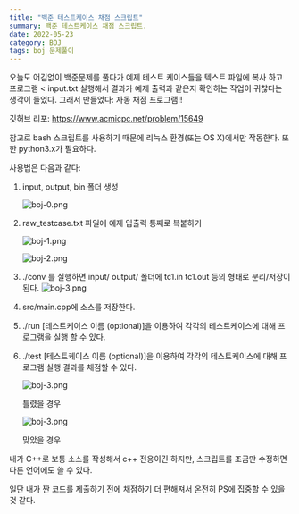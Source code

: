 ```yaml
---
title: "백준 테스트케이스 채점 스크립트"
summary: 백준 테스트케이스 채점 스크립트.
date: 2022-05-23
category: BOJ
tags: boj 문제풀이
---
```


오늘도 어김없이 백준문제를 풀다가 예제 테스트 케이스들을 텍스트 파일에 복사 하고 프로그램 < input.txt 실행해서 결과가 예제 출력과 같은지 확인하는 작업이 귀찮다는 생각이 들었다. 그래서 만들었다: 자동 채점 프로그램!!

깃허브 리포: https://www.acmicpc.net/problem/15649

참고로 bash 스크립트를 사용하기 때문에 리눅스 환경(또는 OS X)에서만 작동한다.
또한 python3.x가 필요하다.

사용법은 다음과 같다:

1. input, output, bin 폴더 생성

   ![boj-0.png](https://holeeman.github.io/assets/images/boj-0.png)

2. raw_testcase.txt 파일에 예제 입출력 통째로 복붙하기

   ![boj-1.png](https://holeeman.github.io/assets/images/boj-1.png)

   ![boj-2.png](https://holeeman.github.io/assets/images/boj-2.png)

3. ./conv 를 실행하면 input/ output/ 폴더에 tc1.in tc1.out 등의 형태로 분리/저장이 된다.
   ![boj-3.png](https://holeeman.github.io/assets/images/boj-3.png)

4. src/main.cpp에 소스를 저장한다.

5. ./run [테스트케이스 이름 (optional)]을 이용하여 각각의 테스트케이스에 대해 프로그램을 실행 할 수 있다.

6. ./test [테스트케이스 이름 (optional)]을 이용하여 각각의 테스트케이스에 대해 프로그램 실행 결과를 채점할 수 있다.

   ![boj-3.png](https://holeeman.github.io/assets/images/boj-2.png)

   틀렸을 경우

   ![boj-3.png](https://holeeman.github.io/assets/images/boj-2.png)

   맞았을 경우

내가 C++로 보통 소스를 작성해서 c++ 전용이긴 하지만, 스크립트를 조금만 수정하면 다른 언어에도 쓸 수 있다.

일단 내가 짠 코드를 제출하기 전에 채점하기 더 편해져서 온전히 PS에 집중할 수 있을것 같다.
